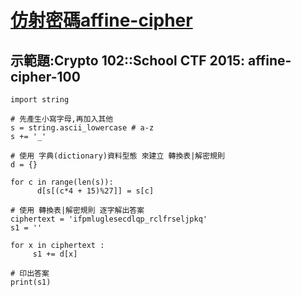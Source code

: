 # [仿射密碼](https://zh.wikipedia.org/wiki/%E4%BB%BF%E5%B0%84%E5%AF%86%E7%A2%BC)[affine-cipher](https://en.wikipedia.org/wiki/Affine_cipher)

## 示範題:Crypto 102::School CTF 2015: affine-cipher-100
```
import string 

# 先產生小寫字母,再加入其他
s = string.ascii_lowercase # a-z 
s += '_'

# 使用 字典(dictionary)資料型態 來建立 轉換表|解密規則
d = {} 

for c in range(len(s)): 
      d[s[(c*4 + 15)%27]] = s[c] 

# 使用 轉換表|解密規則 逐字解出答案
ciphertext = 'ifpmluglesecdlqp_rclfrseljpkq' 
s1 = '' 

for x in ciphertext : 
     s1 += d[x] 

# 印出答案
print(s1)
```
